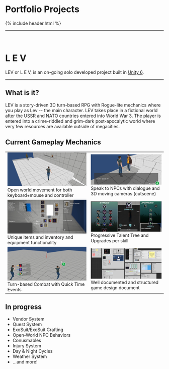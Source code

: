 # Portfolio Projects

{% include header.html %}

* * *

<br>

# L E V

LEV or L E V, is an on-going solo developed project built in [Unity 6](https://docs.unity3d.com/6000.0/Documentation/Manual/UnityManual.html).

* * *

## What is it?

LEV is a story-driven 3D turn-based RPG with Rogue-lite mechanics where you play as Lev -- the main character. LEV takes place in a fictional world after the USSR and NATO countries entered into World War 3. The player is entered into a crime-riddled and grim-dark post-apocalytic world where very few resources are available outside of megacities.

## Current Gameplay Mechanics

|         |          |
|:-------------|:-------------|
| ![running](https://raw.githubusercontent.com/YortA/games/main/imgs/lev/running.png) Open world movement for both keyboard+mouse and controller | ![dialogue](https://raw.githubusercontent.com/YortA/games/main/imgs/lev/dialogue.png) Speak to NPCs with dialogue and 3D moving cameras (cutscene) |
| ![inventory](https://raw.githubusercontent.com/YortA/games/main/imgs/lev/inventory.png) Unique items and inventory and equipment functionality | ![talents](https://raw.githubusercontent.com/YortA/games/main/imgs/lev/talents.png) Progressive Talent Tree and Upgrades per skill |
| ![combat](https://raw.githubusercontent.com/YortA/games/main/imgs/lev/combat.png) Turn-based Combat with Quick Time Events | ![miroboard](https://raw.githubusercontent.com/YortA/games/main/imgs/lev/miroboard.png) Well documented and structured game design document |


## In progress

*   Vendor System
*   Quest System
*   ExoSuit/ExoSuit Crafting
*   Open-World NPC Behaviors
*   Conusmables
*   Injury System
*   Day & Night Cycles
*   Weather System
*   ...and more!
